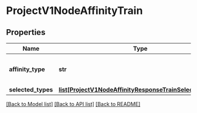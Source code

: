 # ProjectV1NodeAffinityTrain

## Properties
Name | Type | Description | Notes
------------ | ------------- | ------------- | -------------
**affinity_type** | **str** | The type of affinity of the jobs on the nodes. | [optional] 
**selected_types** | [**list[ProjectV1NodeAffinityResponseTrainSelectedTypes]**](ProjectV1NodeAffinityResponseTrainSelectedTypes.md) |  | [optional] 

[[Back to Model list]](../README.md#documentation-for-models) [[Back to API list]](../README.md#documentation-for-api-endpoints) [[Back to README]](../README.md)

